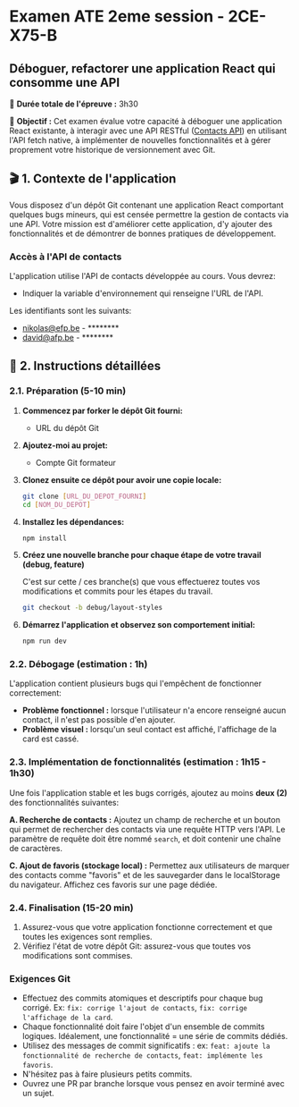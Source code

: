 # Examen ATE 2eme session - 2CE-X75-B

## Déboguer, refactorer une application React qui consomme une API

📅 **Durée totale de l'épreuve :** 3h30

🎯 **Objectif :**
Cet examen évalue votre capacité à déboguer une application React existante, à interagir avec une API RESTful ([Contacts API](https://training-node-express-advanced.onrender.com/api)) en utilisant l'API fetch native, à implémenter de nouvelles fonctionnalités et à gérer proprement votre historique de versionnement avec Git.

## 🎬 1. Contexte de l'application

Vous disposez d'un dépôt Git contenant une application React comportant quelques bugs mineurs, qui est censée permettre la gestion de contacts via une API. Votre mission est d'améliorer cette application, d'y ajouter des fonctionnalités et de démontrer de bonnes pratiques de développement.

### Accès à l'API de contacts

L'application utilise l'API de contacts développée au cours. Vous devrez:

- Indiquer la variable d'environnement qui renseigne l'URL de l'API.

Les identifiants sont les suivants:

- nikolas@efp.be - ********
- david@afp.be - ********

## 📝 2. Instructions détaillées

### 2.1. Préparation (5-10 min)

1. **Commencez par forker le dépôt Git fourni:**

   - URL du dépôt Git

2. **Ajoutez-moi au projet:**

   - Compte Git formateur

3. **Clonez ensuite ce dépôt pour avoir une copie locale:**

   ```bash
   git clone [URL_DU_DEPOT_FOURNI]
   cd [NOM_DU_DEPOT]
   ```

4. **Installez les dépendances:**

   ```bash
   npm install
   ```

5. **Créez une nouvelle branche pour chaque étape de votre travail (debug, feature)**

   C'est sur cette / ces branche(s) que vous effectuerez toutes vos modifications et commits pour les étapes du travail.

   ```bash
   git checkout -b debug/layout-styles
   ```

6. **Démarrez l'application et observez son comportement initial:**

   ```bash
   npm run dev
   ```

### 2.2. Débogage (estimation : 1h)

L'application contient plusieurs bugs qui l'empêchent de fonctionner correctement:

- **Problème fonctionnel :** lorsque l'utilisateur n'a encore renseigné aucun contact, il n'est pas possible d'en ajouter.
- **Problème visuel :** lorsqu'un seul contact est affiché, l'affichage de la card est cassé.

### 2.3. Implémentation de fonctionnalités (estimation : 1h15 - 1h30)

Une fois l'application stable et les bugs corrigés, ajoutez au moins **deux (2)** des fonctionnalités suivantes:

**A. Recherche de contacts :** Ajoutez un champ de recherche et un bouton qui permet de rechercher des contacts via une requête HTTP vers l'API. Le paramètre de requête doit être nommé `search`, et doit contenir une chaîne de caractères.

**C. Ajout de favoris (stockage local) :** Permettez aux utilisateurs de marquer des contacts comme "favoris" et de les sauvegarder dans le localStorage du navigateur. Affichez ces favoris sur une page dédiée.

### 2.4. Finalisation (15-20 min)

1. Assurez-vous que votre application fonctionne correctement et que toutes les exigences sont remplies.
2. Vérifiez l'état de votre dépôt Git: assurez-vous que toutes vos modifications sont commises.

### Exigences Git

- Effectuez des commits atomiques et descriptifs pour chaque bug corrigé. Ex: `fix: corrige l'ajout de contacts`, `fix: corrige l'affichage de la card`.
- Chaque fonctionnalité doit faire l'objet d'un ensemble de commits logiques. Idéalement, une fonctionnalité = une série de commits dédiés.
- Utilisez des messages de commit significatifs : ex: `feat: ajoute la fonctionnalité de recherche de contacts`, `feat: implémente les favoris`.
- N'hésitez pas à faire plusieurs petits commits.
- Ouvrez une PR par branche lorsque vous pensez en avoir terminé avec un sujet.
